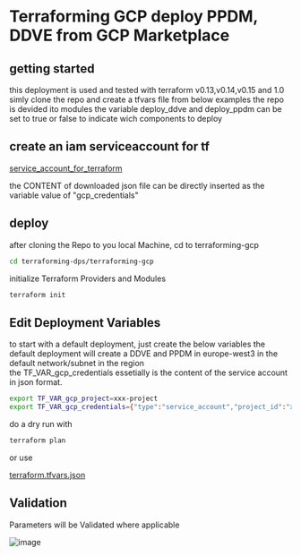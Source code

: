 # Terraforming GCP deploy PPDM, DDVE from GCP Marketplace

## getting started
this deployment is used and tested with terraform v0.13,v0.14,v0.15 and 1.0
simly clone the repo and create a tfvars file from below examples
the repo is devided ito modules
the variable deploy_ddve and deploy_ppdm can be set to true or false to indicate wich components to deploy

## create an iam serviceaccount for tf
[service_account_for_terraform](https://registry.terraform.io/providers/hashicorp/google/latest/docs/guides/getting_started#adding-credentials)

the CONTENT of downloaded json file can be directly inserted as the variable value of "gcp_credentials"

## deploy

after cloning the Repo to you local Machine, cd to terraforming-gcp
```bash
cd terraforming-dps/terraforming-gcp
```
initialize Terraform Providers and Modules
```bash
terraform init
```

## Edit Deployment Variables 
to start with a default deployment, just  create the below variables
the default deployment will create a DDVE and PPDM in europe-west3 in the default network/subnet in the region  
the TF_VAR_gcp_credentials essetially is the content of the service account in json format.
```bash
export TF_VAR_gcp_project=xxx-project
export TF_VAR_gcp_credentials={"type":"service_account","project_id":"xxx-project","private_key_id":"13fc765f0d0a2fb459eef6eb25fabdd397462a5f","private_key":"-----BEGIN PRIVATE KEY-----\nMIIE\n-----END PRIVATE KEY-----\n","client_email":"tfaccount@xxx-project.iam.gserviceaccount.com","client_id":"xxx","auth_uri":"https://accounts.google.com/o/oauth2/auth","token_uri":"https://oauth2.googleapis.com/token","auth_provider_x509_cert_url":"https://www.googleapis.com/oauth2/v1/certs","client_x509_cert_url":"https://www.googleapis.com/robot/v1/metadata/x509/tfaccount%40xxx-project.iam.gserviceaccount.com"}
```

do a dry run with 
```bash
terraform plan
```




or use 

[terraform.tfvars.json](./terraform.tfvars.json.example)
## Validation
Parameters will be Validated where applicable

![image](https://user-images.githubusercontent.com/8255007/122246622-fe495f80-cec6-11eb-9e3a-8cf696c7e7c2.png)
